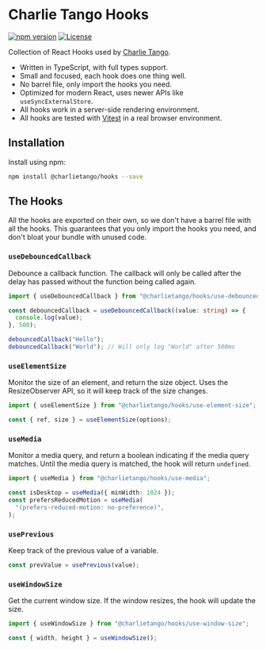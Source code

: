 # Charlie Tango Hooks

[![npm version][npm-version-src]][npm-version-href]
[![License][license-src]][license-href]

Collection of React Hooks used by [Charlie Tango](https://www.charlietango.dk/).

- Written in TypeScript, with full types support.
- Small and focused, each hook does one thing well.
- No barrel file, only import the hooks you need.
- Optimized for modern React, uses newer APIs like `useSyncExternalStore`.
- All hooks work in a server-side rendering environment.
- All hooks are tested with [Vitest](https://vitest.dev/) in a real browser environment.

## Installation

Install using npm:

```sh
npm install @charlietango/hooks --save
```

## The Hooks

All the hooks are exported on their own, so we don't have a barrel file with all the hooks.
This guarantees that you only import the hooks you need, and don't bloat your bundle with unused code.

### `useDebouncedCallback`

Debounce a callback function. The callback will only be called after the delay has passed without the function being called again.

```ts
import { useDebouncedCallback } from "@charlietango/hooks/use-debounced-callback";

const debouncedCallback = useDebouncedCallback((value: string) => {
  console.log(value);
}, 500);

debouncedCallback("Hello");
debouncedCallback("World"); // Will only log "World" after 500ms
```

### `useElementSize`

Monitor the size of an element, and return the size object.
Uses the ResizeObserver API, so it will keep track of the size changes.

```ts
import { useElementSize } from "@charlietango/hooks/use-element-size";

const { ref, size } = useElementSize(options);
```

### `useMedia`

Monitor a media query, and return a boolean indicating if the media query matches. Until the media query is matched, the hook will return `undefined`.

```ts
import { useMedia } from "@charlietango/hooks/use-media";

const isDesktop = useMedia({ minWidth: 1024 });
const prefersReducedMotion = useMedia(
  "(prefers-reduced-motion: no-preference)",
);
```

### `usePrevious`

Keep track of the previous value of a variable.

```ts
const prevValue = usePrevious(value);
```

### `useWindowSize`

Get the current window size. If the window resizes, the hook will update the size.

```ts
import { useWindowSize } from "@charlietango/hooks/use-window-size";

const { width, height } = useWindowSize();
```

<!-- Badges -->

[npm-version-src]: https://img.shields.io/npm/v/@charlietango/hooks?style=flat&colorA=080f12&colorB=1fa669
[npm-version-href]: https://npmjs.com/package/@charlietango/hooks
[license-src]: https://img.shields.io/github/license/charlie-tango/hooks.svg?style=flat&colorA=080f12&colorB=1fa669
[license-href]: https://github.com/charlie-tango/hooks/blob/main/LICENSE
